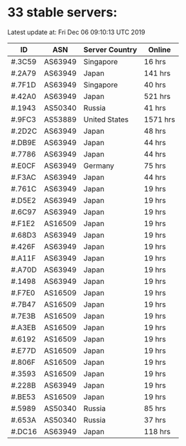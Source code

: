 # 33 stable servers:

Latest update at: Fri Dec 06 09:10:13 UTC 2019

| ID | ASN | Server Country | Online |
| -- | --- | -------------- | ------ |
| #.3C59 | AS63949 | Singapore | 16 hrs |
| #.2A79 | AS63949 | Japan | 141 hrs |
| #.7F1D | AS63949 | Singapore | 40 hrs |
| #.42A0 | AS63949 | Japan | 521 hrs |
| #.1943 | AS50340 | Russia | 41 hrs |
| #.9FC3 | AS53889 | United States | 1571 hrs |
| #.2D2C | AS63949 | Japan | 48 hrs |
| #.DB9E | AS63949 | Japan | 44 hrs |
| #.7786 | AS63949 | Japan | 44 hrs |
| #.E0CF | AS63949 | Germany | 75 hrs |
| #.F3AC | AS63949 | Japan | 44 hrs |
| #.761C | AS63949 | Japan | 19 hrs |
| #.D5E2 | AS63949 | Japan | 19 hrs |
| #.6C97 | AS63949 | Japan | 19 hrs |
| #.F1E2 | AS16509 | Japan | 19 hrs |
| #.68D3 | AS63949 | Japan | 19 hrs |
| #.426F | AS63949 | Japan | 19 hrs |
| #.A11F | AS63949 | Japan | 19 hrs |
| #.A70D | AS63949 | Japan | 19 hrs |
| #.1498 | AS63949 | Japan | 19 hrs |
| #.F7E0 | AS16509 | Japan | 19 hrs |
| #.7B47 | AS16509 | Japan | 19 hrs |
| #.7E3B | AS16509 | Japan | 19 hrs |
| #.A3EB | AS16509 | Japan | 19 hrs |
| #.6192 | AS16509 | Japan | 19 hrs |
| #.E77D | AS16509 | Japan | 19 hrs |
| #.806F | AS16509 | Japan | 19 hrs |
| #.3593 | AS16509 | Japan | 19 hrs |
| #.228B | AS63949 | Japan | 19 hrs |
| #.BE53 | AS16509 | Japan | 19 hrs |
| #.5989 | AS50340 | Russia | 85 hrs |
| #.653A | AS50340 | Russia | 37 hrs |
| #.DC16 | AS63949 | Japan | 118 hrs |

